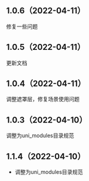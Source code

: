 ## 1.0.6（2022-04-11）
修复一些问题
## 1.0.5（2022-04-11）
更新文档
## 1.0.4（2022-04-11）
调整遮罩层，修复场景使用问题
## 1.0.3（2022-04-10）
调整为uni_modules目录规范
## 1.1.4（2022-04-10）
- 调整为uni_modules目录规范

